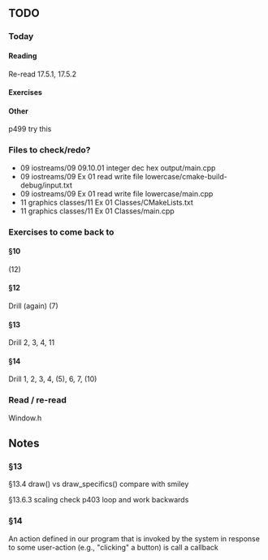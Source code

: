 ## TODO

### Today

#### Reading
Re-read
17.5.1, 17.5.2

#### Exercises

#### Other
p499 try this

### Files to check/redo?
- 09 iostreams/09 09.10.01 integer dec hex output/main.cpp
- 09 iostreams/09 Ex 01 read write file lowercase/cmake-build-debug/input.txt
- 09 iostreams/09 Ex 01 read write file lowercase/main.cpp
- 11 graphics classes/11 Ex 01 Classes/CMakeLists.txt
- 11 graphics classes/11 Ex 01 Classes/main.cpp

### Exercises to come back to
#### §10
(12)
#### §12
Drill (again)
(7)
#### §13
Drill
2, 3, 4, 11
#### §14
Drill
1, 2, 3, 4, (5), 6, 7, (10)

### Read / re-read
Window.h

## Notes
### §13

§13.4
    draw() vs draw_specifics()
    compare with smiley

§13.6.3 scaling
    check p403 loop and work backwards

### §14

An action defined in our program that is invoked by the system in response to some user-action (e.g., "clicking" a button) is call a callback


